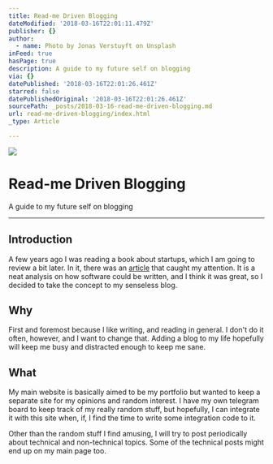 ```yaml
---
title: Read-me Driven Blogging
dateModified: '2018-03-16T22:01:11.479Z'
publisher: {}
author:
  - name: Photo by Jonas Verstuyft on Unsplash
inFeed: true
hasPage: true
description: A guide to my future self on blogging
via: {}
datePublished: '2018-03-16T22:01:26.461Z'
starred: false
datePublishedOriginal: '2018-03-16T22:01:26.461Z'
sourcePath: _posts/2018-03-16-read-me-driven-blogging.md
url: read-me-driven-blogging/index.html
_type: Article

---
```

![](https://imgflo.herokuapp.com/graph/2b2431f8e7ba7b0/5d65e722a8496668d2f251561c66ca81/croprotate.jpg?cropheight=2767&cropwidth=4179&degrees=0&input=https%3A%2F%2Fthe-grid-user-content.s3-us-west-2.amazonaws.com%2Fddf9b3f5-edac-4302-a10a-f27b2b8b7f45.jpg&x=0&y=0)

# Read-me Driven Blogging

A guide to my future self on blogging

---

## Introduction

A few years ago I was reading a book about startups, which I am going to review a bit later. In it, there was an [article][0] that caught my attention. It is a neat analysis on how software could be written, and I think it was great, so I decided to take the concept to my senseless blog.

## Why

First and foremost because I like writing, and reading in general. I don't do it often, however, and I want to change that. Adding a blog to my life hopefully will keep me busy and distracted enough to keep me sane.

## What

My main website is basically aimed to be my portfolio but wanted to keep a separate site for my opinions and random interest. I have my own telegram board to keep track of my really random stuff, but hopefully, I can integrate it with this site when, if, I find the time to write some integration code to it.

Other than the random stuff I find amusing, I will try to post periodically about technical and non-technical topics. Some of the technical posts might end up on my main page too.

[0]: http://tom.preston-werner.com/2010/08/23/readme-driven-development.html "Tom Preston-Werner on Readme driven developmenr"